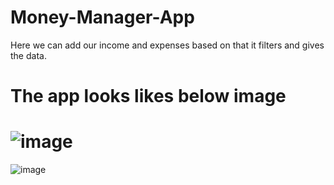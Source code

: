 # Money-Manager-App

Here we can add our income and expenses based on that it filters and gives the data.

# The app looks likes below image

# ![image](https://github.com/Ruthvikkalvala/Money-Manager-App/assets/133333397/70e32ed0-5c76-495c-9b9a-90cb15a9b77f)



![image](https://github.com/Ruthvikkalvala/Money-Manager-App/assets/133333397/8705d820-7ad7-422e-bdc0-739e14d13708)
